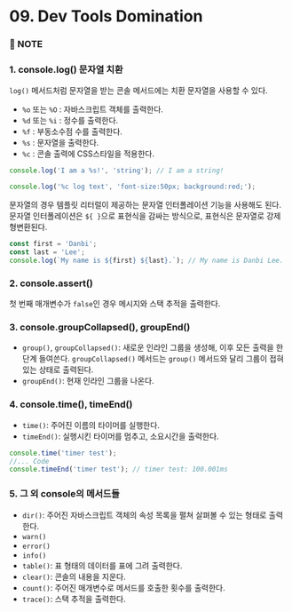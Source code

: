 # 09. Dev Tools Domination

### :pencil: NOTE
### 1. console.log() 문자열 치환
`log()` 메서드처럼 문자열을 받는 콘솔 메서드에는 치환 문자열을 사용할 수 있다. 
- `%o` 또는 `%O` : 자바스크립트 객체를 출력한다.
- `%d` 또는 `%i` : 정수를 출력한다.
- `%f` : 부동소수점 수를 출력한다. 
- `%s` : 문자열을 출력한다. 
- `%c` : 콘솔 출력에 CSS스타일을 적용한다. 

```javascript
console.log('I am a %s!', 'string'); // I am a string!

console.log('%c log text', 'font-size:50px; background:red;');
```

문자열의 경우 템플릿 리터럴이 제공하는 문자열 인터폴레이션 기능을 사용해도 된다. 문자열 인터폴레이션은 `${ }`으로 표현식을 감싸는 방식으로, 표현식은 문자열로 강제 형변환된다.   
```javascript
const first = 'Danbi';
const last = 'Lee';
console.log(`My name is ${first} ${last}.`); // My name is Danbi Lee.
```


### 2. console.assert()
첫 번째 매개변수가 `false`인 경우 메시지와 스택 추적을 출력한다.



### 3. console.groupCollapsed(), groupEnd()
- `group()`, `groupCollapsed()`: 새로운 인라인 그룹을 생성해, 이후 모든 출력을 한 단계 들여쓴다. `groupCollapsed()` 메서드는 `group()` 메서드와 달리 그룹이 접혀있는 상태로 출력된다. 
- `groupEnd()`: 현재 인라인 그룹을 나온다.



### 4. console.time(), timeEnd()
- `time()`: 주어진 이름의 타이머를 실행한다. 
- `timeEnd()`: 실행시킨 타이머를 멈추고, 소요시간을 출력한다.

```javascript   
console.time('timer test');
//... Code
console.timeEnd('timer test'); // timer test: 100.001ms
```


### 5. 그 외 console의 메서드들
- `dir()`: 주어진 자바스크립트 객체의 속성 목록을 펼쳐 살펴볼 수 있는 형태로 출력한다. 
- `warn()`
- `error()`
- `info()`
- `table()`: 표 형태의 데이터를 표에 그려 출력한다. 
- `clear()`: 콘솔의 내용을 지운다.
- `count()`: 주어진 매개변수로 메서드를 호출한 횟수를 출력한다.
- `trace()`: 스택 추적을 출력한다. 



